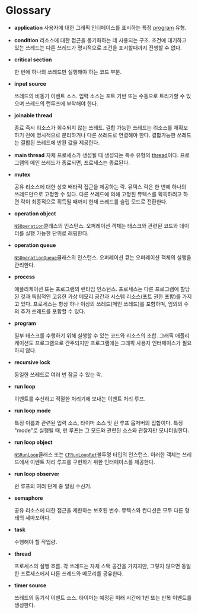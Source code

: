 # Glossary

* **application**   사용자에 대한 그래픽 인터페이스를 표시하는 특정 [program](https://developer.apple.com/library/archive/documentation/Cocoa/Conceptual/Multithreading/Glossary/Glossary.html#//apple_ref/doc/uid/10000057i-CH13-SW3) 유형.
* **condition**   리소스에 대한 접근을 동기화하는 데 사용되는 구조. 조건에 대기하고 있는 쓰레드는 다른 쓰레드가 명시적으로 조건을 표시할때까지 진행할 수 없다.
* **critical section**  

  한 번에 하나의 쓰레드만 실행해야 하는 코드 부분.

* **input source**  

  쓰레드의 비동기 이벤트 소스. 입력 소스는 포트 기반 또는 수동으로 트리거할 수 있으며 쓰레드의 런루프에 부착해야 한다.

* **joinable thread** 

  종료 즉시 리소스가 회수되지 않는 쓰레드. 결합 가능한 쓰레드는 리소스를 재확보하기 전에 명시적으로 분리하거나 다른 쓰레드로 연결해야 한다. 결합가능한 쓰레드는 결합된 쓰레드에 반환 값을 제공한다.

* **main thread**   자체 프로세스가 생성될 때 생성되는 특수 유형의 [thread](https://developer.apple.com/library/archive/documentation/Cocoa/Conceptual/Multithreading/Glossary/Glossary.html#//apple_ref/doc/uid/10000057i-CH13-SW1)이다. 프로그램의 메인 쓰레드가 종료되면, 프로세스는 종료된다.
* **mutex**  

  공유 리소스에 대한 상호 배타적 접근을 제공하는 락. 뮤텍스 락은 한 번에 하나의 쓰레드만으로 고정할 수 있다. 다른 쓰레드에 의해 고정된 뮤텍스를 획득하려고 하면 락이 최종적으로 획득될 때까지 현재 쓰레드를 슬립 모드로 전환한다.

* **operation object**  

  [`NSOperation`](https://developer.apple.com/documentation/foundation/nsoperation)클래스의 인스턴스. 오퍼레이션 객체는 태스크와 관련된 코드와 데이터를 실행 가능한 단위로 래핑한다.

* **operation queue**  

  [`NSOperationQueue`](https://developer.apple.com/documentation/foundation/operationqueue)클래스의 인스턴스. 오퍼레이션 큐는 오퍼레이션 객체의 실행을 관리한다.

* **process**  

  애플리케이션 또는 프로그램의 런타임 인스턴스. 프로세스는 다른 프로그램에 할당된 것과 독립적인 고유한 가상 메모리 공간과 시스템 리소스\(포트 권한 포함\)를 가지고 있다. 프로세스는 항상 하나 이상의 쓰레드\(메인 쓰레드\)를 포함하며, 임의의 수의 추가 쓰레드를 포함할 수 있다.

* **program**  

  일부 태스크를 수행하기 위해 실행할 수 있는 코드와 리소스의 조합. 그래픽 애플리케이션도 프로그램으로 간주되지만 프로그램에는 그래픽 사용자 인터페이스가 필요하지 않다.

* **recursive lock**  

  동일한 쓰레드로 여러 번 잠글 수 있는 락.

* **run loop**  

  이벤트를 수신하고 적절한 처리기에 보내는 이벤트 처리 루프.

* **run loop mode**  

  특정 이름과 관련된 입력 소스, 타이머 소스 및 런 루프 옵저버의 집합이다. 특정 "mode"로 실행될 때, 런 루프는 그 모드와 관련된 소스와 관찰자만 모니터링한다.

* **run loop object**  

  [`NSRunLoop`](https://developer.apple.com/library/archive/documentation/LegacyTechnologies/WebObjects/WebObjects_3.5/Reference/Frameworks/ObjC/Foundation/Classes/NSRunLoop/Description.html#//apple_ref/occ/cl/NSRunLoop)클래스 또는 [`CFRunLoopRef`](https://developer.apple.com/documentation/corefoundation/cfrunloopref)불투명 타입의 인스턴스. 이러한 객체는 쓰레드에서 이벤트 처리 루프를 구현하기 위한 인터페이스를 제공한다.

* **run loop observer**  

  런 루프의 여러 단계 중 알림 수신기.

* **semaphore**  

  공유 리소스에 대한 접근을 제한하는 보호된 변수. 뮤텍스와 컨디션은 모두 다른 형태의 세마포어다.

* **task**  

  수행해야 할 작업량.

* **thread**  

  프로세스의 실행 흐름. 각 쓰레드는 자체 스택 공간을 가지지만, 그렇지 않으면 동일한 프로세스에서 다른 쓰레드와 메모리를 공유한다.

* **timer source**  

  쓰레드의 동기식 이벤트 소스. 타이머는 예정된 미래 시간에 1번 또는 반복 이벤트를 생성한다.

